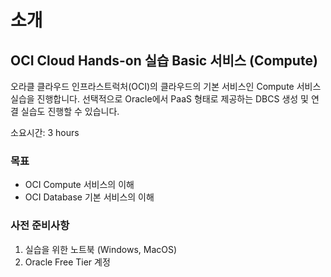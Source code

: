 # 소개

## OCI Cloud Hands-on 실습 Basic 서비스 (Compute)

오라클 클라우드 인프라스트럭처(OCI)의 클라우드의 기본 서비스인 Compute 서비스 실습을 진행합니다.
선택적으로 Oracle에서 PaaS 형태로 제공하는 DBCS 생성 및 연결 실습도 진행할 수 있습니다.

소요시간: 3 hours

### 목표

* OCI Compute 서비스의 이해
* OCI Database 기본 서비스의 이해


### 사전 준비사항

1. 실습을 위한 노트북 (Windows, MacOS)
1. Oracle Free Tier 계정


